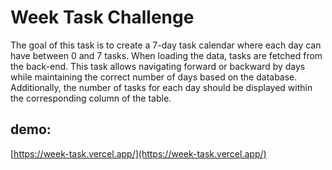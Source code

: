 # Week Task Challenge

The goal of this task is to create a 7-day task calendar where each day can have between 0 and 7 tasks. When loading the data, tasks are fetched from the back-end. This task allows navigating forward or backward by days while maintaining the correct number of days based on the database. Additionally, the number of tasks for each day should be displayed within the corresponding column of the table.

## demo:
[https://week-task.vercel.app/](https://week-task.vercel.app/)
